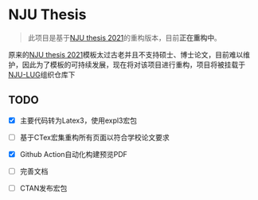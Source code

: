 # NJU Thesis

> 此项目是基于[NJU thesis 2021](https://github.com/FengChendian/NJUThesis2021)的重构版本，目前**正在重构中**。

原来的[NJU thesis 2021](https://github.com/FengChendian/NJUThesis2021)模板太过古老并且不支持硕士、博士论文，目前难以维护，因此为了模板的可持续发展，现在将对该项目进行重构，项目将被挂载于[NJU-LUG](https://github.com/nju-lug)组织仓库下

## TODO

- [x] 主要代码转为Latex3，使用expl3宏包
- [ ] 基于CTex宏集重构所有页面以符合学校论文要求
- [x] Github Action自动化构建预览PDF
- [ ] 完善文档
- [ ] CTAN发布宏包
  